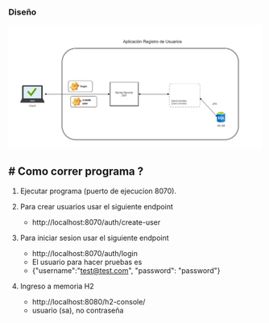
### Diseño
![Mind Map](docs/diagrama.png)

## # Como correr programa ? 

1. Ejecutar programa (puerto de ejecucion 8070).
2. Para crear usuarios usar el siguiente endpoint
    - http://localhost:8070/auth/create-user

3. Para iniciar sesion usar el siguiente endpoint
   - http://localhost:8070/auth/login
   - El usuario para hacer pruebas es 
   - {"username":"test@test.com", "password": "password"}

4. Ingreso a memoria H2
   - http://localhost:8080/h2-console/
   - usuario (sa), no contraseña 

